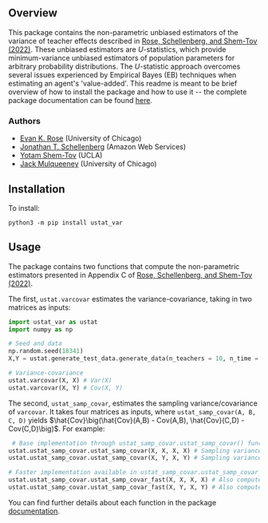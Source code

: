 ## Overview

This package contains the non-parametric unbiased estimators of the variance of teacher effects described in [Rose, Schellenberg, and Shem-Tov (2022)](https://www.nber.org/papers/w30274). These unbiased estimators are $U$-statistics, which provide minimum-variance unbiased estimators of population parameters for arbitrary probability distributions. The $U$-statistic approach overcomes several issues experienced by Empirical Bayes (EB) techniques when estimating an agent's 'value-added'.
This readme is meant to be brief overview of how to install the package and how to use it -- the complete package documentation can be found [here](https://ustat-var.readthedocs.io/en/latest/).
### Authors

-   [Evan K. Rose](https://ekrose.github.io/) (University of Chicago)
-   [Jonathan T. Schellenberg](https://sites.google.com/view/jonathanschellenberg/) (Amazon Web Services)
-   [Yotam Shem-Tov](https://yotamshemtov.github.io/) (UCLA)
-   [Jack Mulqueeney](https://jkmulq.github.io) (University of Chicago)

## Installation

To install:

```         
python3 -m pip install ustat_var
```

## Usage

The package contains two functions that compute the non-parametric estimators presented in Appendix C of [Rose, Schellenberg, and Shem-Tov (2022)](https://www.nber.org/papers/w30274).

The first, `ustat.varcovar` estimates the variance-covariance, taking in two matrices as inputs:

``` python
import ustat_var as ustat
import numpy as np

# Seed and data
np.random.seed(18341)
X,Y = ustat.generate_test_data.generate_data(n_teachers = 10, n_time = 5, n_arrays = 2, var_fixed = 1, var_noise = 1.0, cov_factor = 0.5)

# Variance-covariance
ustat.varcovar(X, X) # Var(X)
ustat.varcovar(X, Y) # Cov(X, Y)
```

The second, `ustat_samp_covar`, estimates the sampling variance/covariance of `varcovar`. It takes four matrices as inputs, where `ustat_samp_covar(A, B, C, D)` yields $\hat{Cov}\big(\hat{Cov}(A,B) - Cov(A,B), \hat{Cov}(C,D) - Cov(C,D)\big)$. For example:

``` python
 # Base implementation through ustat_samp_covar.ustat_samp_covar() functions:
ustat.ustat_samp_covar.ustat_samp_covar(X, X, X, X) # Sampling variance of Var(X)
ustat.ustat_samp_covar.ustat_samp_covar(X, Y, X, Y) # Sampling variance of Cov(X, Y)

# Faster implementation available in ustat_samp_covar.ustat_samp_covar_fast() function
ustat.ustat_samp_covar.ustat_samp_covar_fast(X, X, X, X) # Also computes sampling variance of Var(X), but faster than above
ustat.ustat_samp_covar.ustat_samp_covar_fast(X, Y, X, Y) # Also computes sampling variance of Cov(X, Y), but faster than above
```

You can find further details about each function in the package [documentation](https://ustat-var.readthedocs.io/en/latest/).
